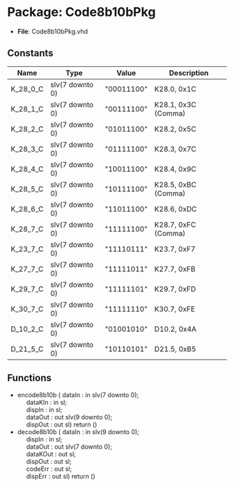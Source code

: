 # Package: Code8b10bPkg

- **File**: Code8b10bPkg.vhd
## Constants

| Name     | Type            | Value       | Description         |
| -------- | --------------- | ----------- | ------------------- |
| K_28_0_C | slv(7 downto 0) |  "00011100" | K28.0, 0x1C         |
| K_28_1_C | slv(7 downto 0) |  "00111100" | K28.1, 0x3C (Comma) |
| K_28_2_C | slv(7 downto 0) |  "01011100" | K28.2, 0x5C         |
| K_28_3_C | slv(7 downto 0) |  "01111100" | K28.3, 0x7C         |
| K_28_4_C | slv(7 downto 0) |  "10011100" | K28.4, 0x9C         |
| K_28_5_C | slv(7 downto 0) |  "10111100" | K28.5, 0xBC (Comma) |
| K_28_6_C | slv(7 downto 0) |  "11011100" | K28.6, 0xDC         |
| K_28_7_C | slv(7 downto 0) |  "11111100" | K28.7, 0xFC (Comma) |
| K_23_7_C | slv(7 downto 0) |  "11110111" | K23.7, 0xF7         |
| K_27_7_C | slv(7 downto 0) |  "11111011" | K27.7, 0xFB         |
| K_29_7_C | slv(7 downto 0) |  "11111101" | K29.7, 0xFD         |
| K_30_7_C | slv(7 downto 0) |  "11111110" | K30.7, 0xFE         |
| D_10_2_C | slv(7 downto 0) |  "01001010" | D10.2, 0x4A         |
| D_21_5_C | slv(7 downto 0) |  "10110101" | D21.5, 0xB5         |
## Functions
- encode8b10b <font id="function_arguments">( dataIn  : in  slv(7 downto 0);<br><span style="padding-left:20px"> dataKIn : in  sl;<br><span style="padding-left:20px"> dispIn  : in  sl;<br><span style="padding-left:20px"> dataOut : out slv(9 downto 0);<br><span style="padding-left:20px"> dispOut : out sl) </font> <font id="function_return">return ()</font>
- decode8b10b <font id="function_arguments">( dataIn   : in  slv(9 downto 0);<br><span style="padding-left:20px"> dispIn   : in  sl;<br><span style="padding-left:20px"> dataOut  : out slv(7 downto 0);<br><span style="padding-left:20px"> dataKOut : out sl;<br><span style="padding-left:20px"> dispOut  : out sl;<br><span style="padding-left:20px"> codeErr  : out sl;<br><span style="padding-left:20px"> dispErr  : out sl) </font> <font id="function_return">return ()</font>
